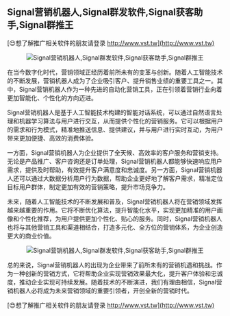 ## **Signal营销机器人,Signal群发软件,Signal获客助手,Signal群推王**

[😍想了解推广相关软件的朋友请登录 http://www.vst.tw](http://www.vst.tw)

 <center><img src="https://vst.tw/MP4/tuiguang/png/7.png" alt="Signal营销机器人,Signal群发软件,Signal获客助手,Signal群推王"></center>

在当今数字化时代，营销领域正经历着前所未有的变革与创新。随着人工智能技术的不断发展，营销机器人成为了企业吸引客户、提升销售业绩的重要工具之一。其中，Signal营销机器人作为一种先进的自动化营销工具，正在引领着营销行业向着更加智能化、个性化的方向迈进。

Signal营销机器人是基于人工智能技术构建的智能对话系统，可以通过自然语言处理和机器学习算法与用户进行交互，从而提供个性化的营销服务。它可以根据用户的需求和行为模式，精准地推送信息、提供建议，并与用户进行实时互动，为用户带来更加便捷、高效的消费体验。

一方面，Signal营销机器人为企业提供了全天候、高效率的客户服务和营销支持。无论是产品推广、客户咨询还是订单处理，Signal营销机器人都能够快速响应用户需求，提供及时帮助，有效提升客户满意度和忠诚度。另一方面，Signal营销机器人还可以通过大数据分析用户行为数据，帮助企业更好地了解客户需求，精准定位目标用户群体，制定更加有效的营销策略，提升市场竞争力。

未来，随着人工智能技术的不断发展和普及，Signal营销机器人将在营销领域发挥越来越重要的作用。它将不断优化算法，提升智能化水平，实现更加精准的用户画像和个性化推荐，为用户提供更加个性化、贴心的服务。同时，Signal营销机器人也将与其他营销工具和渠道相结合，打造多元化、全方位的营销体系，为企业创造更大的商业价值。

 <center><img src="https://vst.tw/MP4/tuiguang/png/0.png" alt="Signal营销机器人,Signal群发软件,Signal获客助手,Signal群推王"></center>

总的来说，Signal营销机器人的出现为企业带来了前所未有的营销机遇和挑战。作为一种创新的营销方式，它将帮助企业实现营销效果最大化，提升客户体验和忠诚度，推动企业实现可持续发展。随着技术的不断演进，我们有理由相信，Signal营销机器人必将成为未来营销领域的重要引领者，开创全新的营销时代。

[😍想了解推广相关软件的朋友请登录 http://www.vst.tw](http://www.vst.tw)



